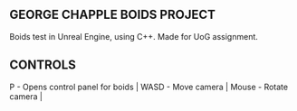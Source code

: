 GEORGE CHAPPLE BOIDS PROJECT
----------------------------
Boids test in Unreal Engine, using C++.
Made for UoG assignment.

CONTROLS
----------------------------
P - Opens control panel for boids | 
WASD - Move camera | 
Mouse - Rotate camera | 
 
